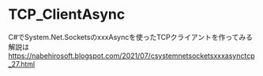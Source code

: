 # TCP_ClientAsync
C#でSystem.Net.SocketsのxxxAsyncを使ったTCPクライアントを作ってみる  
解説は  
https://nabehirosoft.blogspot.com/2021/07/csystemnetsocketsxxxasynctcp_27.html
